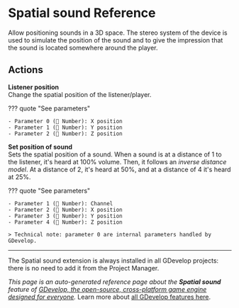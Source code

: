 # Spatial sound Reference

Allow positioning sounds in a 3D space. The stereo system of the device is used to simulate the position of the sound and to give the impression that the sound is located somewhere around the player. 

## Actions

**Listener position**  
Change the spatial position of the listener/player.

??? quote "See parameters"

    - Parameter 0 (🔢 Number): X position
    - Parameter 1 (🔢 Number): Y position
    - Parameter 2 (🔢 Number): Z position

**Set position of sound**  
Sets the spatial position of a sound. When a sound is at a distance of 1 to the listener, it's heard at 100% volume. Then, it follows an *inverse distance model*. At a distance of 2, it's heard at 50%, and at a distance of 4 it's heard at 25%.

??? quote "See parameters"

    - Parameter 1 (🔢 Number): Channel
    - Parameter 2 (🔢 Number): X position
    - Parameter 3 (🔢 Number): Y position
    - Parameter 4 (🔢 Number): Z position

    > Technical note: parameter 0 are internal parameters handled by GDevelop.





---

The Spatial sound extension is always installed in all GDevelop projects: there is no need to add it from the Project Manager.

*This page is an auto-generated reference page about the **Spatial sound** feature of [GDevelop, the open-source, cross-platform game engine designed for everyone](https://gdevelop.io/).* Learn more about [all GDevelop features here](/gdevelop5/all-features).